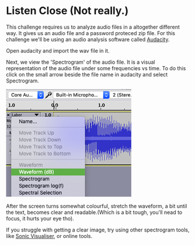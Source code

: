 # Listen Close (Not really.)

This challenge requires us to analyze audio files in a altogether different way. It gives us an audio file and a password proteced zip file. For this challenge we'll be using an audio analysis software called [Audacity](https://www.audacityteam.org/download/).

Open audacity and import the wav file in it.

Next, we view the 'Spectrogram' of the audio file. It is a visual representation of the audio file under some frequencies vs time. To do this click on the small arrow beside the file name in audacity and select Spectrogram.

![SpectrogramSelect](https://github.com/dootdoot1111/BITSCTF/raw/main/Misc/Listen%20Close%20(Not%20really.)/Screenshot%202021-01-12%20at%201.23.24%20PM.png)

After the screen turns somewhat colourful, stretch the waveform, a bit until the text, becomes clear and readable.(Which is a bit tough, you'll nead to focus, it hurts your eye tho).

If you struggle with getting a clear image, try using other spectrogram tools, like [Sonic Visualiser](https://sonicvisualiser.org/download.html), or online tools.

